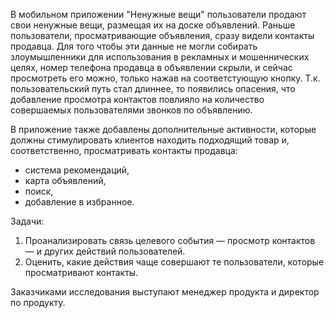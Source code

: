 В мобильном приложении "Ненужные вещи" пользователи продают свои ненужные вещи, размещая их на доске объявлений. Раньше пользователи, просматривающие объявления, сразу видели контакты продавца. Для того чтобы эти данные не могли собирать злоумышленники для использования в рекламных и мошеннических целях, номер телефона продавца в объявлении скрыли, и сейчас просмотреть его можно, только нажав на соответстующую кнопку. Т.к. пользовательский путь стал длиннее, то появились опасения, что добавление просмотра контактов повлияло на количество совершаемых пользователями звонков по объявлению.

В приложение также добавлены дополнительные активности, которые должны стимулировать клиентов находить подходящий товар и, соответственно, просматривать контакты продавца:
* система рекомендаций,
* карта объявлений,
* поиск,
* добавление в избранное.

Задачи:
1. Проанализировать связь целевого события — просмотр контактов — и других действий пользователей. 
2. Оценить, какие действия чаще совершают те пользователи, которые просматривают контакты.

Заказчиками исследования выступают менеджер продукта и директор по продукту.
